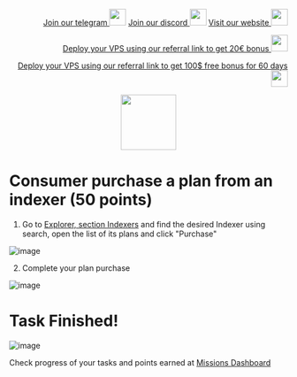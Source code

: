 <p style="font-size:14px" align="right">
<a href="https://t.me/kjnotes" target="_blank">Join our telegram <img src="https://user-images.githubusercontent.com/50621007/183283867-56b4d69f-bc6e-4939-b00a-72aa019d1aea.png" width="30"/></a>
<a href="https://discord.gg/fRVzvPBh" target="_blank">Join our discord <img src="https://user-images.githubusercontent.com/50621007/176236430-53b0f4de-41ff-41f7-92a1-4233890a90c8.png" width="30"/></a>
<a href="https://kjnodes.com/" target="_blank">Visit our website <img src="https://user-images.githubusercontent.com/50621007/168689709-7e537ca6-b6b8-4adc-9bd0-186ea4ea4aed.png" width="30"/></a>
</p>

<p style="font-size:14px" align="right">
<a href="https://hetzner.cloud/?ref=y8pQKS2nNy7i" target="_blank">Deploy your VPS using our referral link to get 20€ bonus <img src="https://user-images.githubusercontent.com/50621007/174612278-11716b2a-d662-487e-8085-3686278dd869.png" width="30"/></a>
</p>
<p style="font-size:14px" align="right">
<a href="https://m.do.co/c/17b61545ca3a" target="_blank">Deploy your VPS using our referral link to get 100$ free bonus for 60 days <img src="https://user-images.githubusercontent.com/50621007/183284313-adf81164-6db4-4284-9ea0-bcb841936350.png" width="30"/></a>
</p>

<p align="center">
  <img height="100" height="auto" src="https://user-images.githubusercontent.com/50621007/177323789-e6be59ae-0dfa-4e86-b3a8-028a4f0c465c.png">
</p>

# Consumer purchase a plan from an indexer (50 points)
1. Go to [Explorer, section Indexers](https://frontier.subquery.network/explorer/project/0x01/overview) and find the desired Indexer using search, open the list of its plans and click "Purchase"

![image](https://user-images.githubusercontent.com/50621007/177421297-8ed5c8d8-f425-49b4-8a5e-68014791292b.png)

2. Complete your plan purchase

![image](https://user-images.githubusercontent.com/50621007/177421537-2703ad91-bcaa-481e-882d-22a5d1531bd1.png)

# Task Finished!

![image](https://user-images.githubusercontent.com/50621007/177421810-d3ab9f52-6be7-4197-a6bb-b8d8d56049b9.png)

Check progress of your tasks and points earned at [Missions Dashboard](https://frontier.subquery.network/missions/my-missions)
